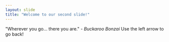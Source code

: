 ```yaml
---
layout: slide
title: "Welcome to our second slide!"
---
```

"Wherever you go... there you are." - *Buckaroo Bonzai*
Use the left arrow to go back!
